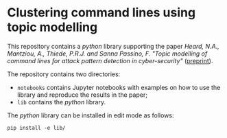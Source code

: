 # Clustering command lines using topic modelling

This repository contains a _python_ library supporting the paper _Heard, N.A., Mantziou, A., Thiede, P.R.J. and Sanna Passino, F. "Topic modelling of command lines for attack pattern detection in cyber-security"_ ([preprint](https://arxiv.org)). 

The repository contains two directories:
* `notebooks` contains Jupyter notebooks with examples on how to use the library and reproduce the results in the paper;
* `lib` contains the _python_ library.

The _python_ library can be installed in edit mode as follows:
```
pip install -e lib/
```
